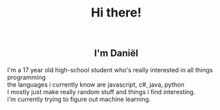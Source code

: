 <h1 align="center">Hi there!</h1>
<br>
<h2 align="center">I'm Daniël</h2>
<p>I'm a 17 year old high-school student who's really interested in all things programming<br>
  the languages i currently know are javascript, c#, java, python<br>
  I mostly just make really random stuff and things i find interesting.<br>
  i'm currently trying to figure out machine learning.
</p>
